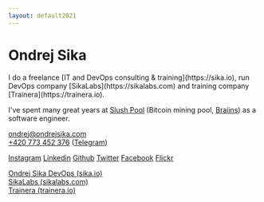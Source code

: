 ```yaml
---
layout: default2021
---
```


<h1 class="header">Ondrej Sika</h1>

<div markdown="1">
I do a freelance [IT and DevOps consulting & training](https://sika.io), run DevOps company [SikaLabs](https://sikalabs.com) and training company [Trainera](https://trainera.io).

I've spent many great years at [Slush Pool](https://slushpool.com) (Bitcoin mining pool, [Braiins](https://braiins.com)) as a software engineer.
</div>

<p>
  <a href="mailto:ondrej@ondrejsika.com" class="link">ondrej@ondrejsika.com</a>
  <br />
  <a href="tel:+420773452376" class="link">+420 773 452 376</a> (<a href="https://t.me/ondrejsika" class="link">Telegram</a>)
</p>
<p class="row">
  <a href="https://www.instagram.com/ondrejsika/" target="_blank" class="link-button" >Instagram</a>
  <a href="https://www.linkedin.com/in/ondrejsika/" target="_blank" class="link-button" >Linkedin</a>
  <a href="https://github.com/ondrejsika" target="_blank" class="link-button" >Github</a>
  <a href="https://twitter.com/ondrejsika" target="_blank" class="link-button" >Twitter</a>
  <a href="https://www.facebook.com/ondrejsika" target="_blank" class="link-button" >Facebook</a>
  <a href="https://www.flickr.com/photos/ondrejsika/albums" target="_blank" class="link-button" >Flickr</a>
</p>
<p class="row">
  <a href="https://sika.io/" target="_blank" class="link-button">Ondrej Sika DevOps (sika.io)</a>
  <br />
  <a href="https://sikalabs.com" target="_blank" class="link-button" >SikaLabs (sikalabs.com)</a>
  <br />
  <a href="https://trainera.io" target="_blank" class="link-button">Trainera (trainera.io)</a>
</p>
